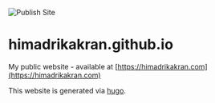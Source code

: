 ![Publish Site](https://github.com/hkakran/himadrikakran.github.io/workflows/Publish%20Site/badge.svg?branch=master)

# himadrikakran.github.io

My public website - available at [https://himadrikakran.com](https://himadrikakran.com)

This website is generated via [hugo](https://gohugo.io/getting-started/quick-start/).
